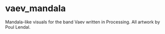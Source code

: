 # vaev_mandala
Mandala-like visuals for the band Vaev written in Processing. All artwork by Poul Lendal.
